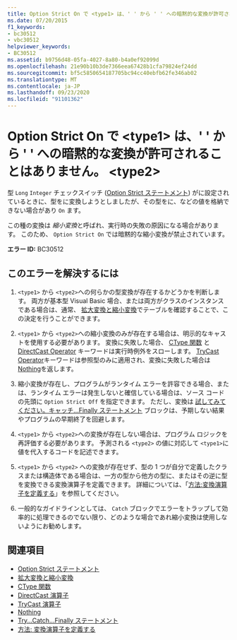 ```yaml
---
title: Option Strict On で <type1> は、' ' から ' ' への暗黙的な変換が許可されることはありません。 <type2>
ms.date: 07/20/2015
f1_keywords:
- bc30512
- vbc30512
helpviewer_keywords:
- BC30512
ms.assetid: b9756d48-05fa-4027-8a80-b4a0ef92099d
ms.openlocfilehash: 21e90b10b3de7366eea67428b1cfa79824ef24dd
ms.sourcegitcommit: bf5c5850654187705bc94cc40ebfb62fe346ab02
ms.translationtype: MT
ms.contentlocale: ja-JP
ms.lasthandoff: 09/23/2020
ms.locfileid: "91101362"
---
```

# <a name="option-strict-on-disallows-implicit-conversions-from-type1-to-type2"></a>Option Strict On で \<type1> は、' ' から ' ' への暗黙的な変換が許可されることはありません。 \<type2>

型 `Long` `Integer` チェックスイッチ ([Option Strict ステートメント](../language-reference/statements/option-strict-statement.md)) がに設定されているときに、型をに変換しようとしましたが、その型をに、などの値を格納できない場合があり `On` ます。  
  
 この種の変換は *縮小変換*と呼ばれ、実行時の失敗の原因になる場合があります。 このため、 `Option Strict On` では暗黙的な縮小変換が禁止されています。  
  
 **エラー ID:** BC30512  
  
## <a name="to-correct-this-error"></a>このエラーを解決するには  
  
1. `<type1>` から `<type2>`への何らかの型変換が存在するかどうかを判断します。 両方が基本型 Visual Basic 場合、または両方がクラスのインスタンスである場合は、通常、 [拡大変換と縮小変換](../programming-guide/language-features/data-types/widening-and-narrowing-conversions.md)でテーブルを確認することで、この決定を行うことができます。  
  
2. `<type1>` から `<type2>`への縮小変換のみが存在する場合は、明示的なキャストを使用する必要があります。 変換に失敗した場合、 [CType 関数](../language-reference/functions/ctype-function.md) と [DirectCast Operator](../language-reference/operators/directcast-operator.md) キーワードは実行時例外をスローします。 [TryCast Operator](../language-reference/operators/trycast-operator.md)キーワードは参照型のみに適用され、変換に失敗した場合は[Nothing](../language-reference/nothing.md)を返します。  
  
3. 縮小変換が存在し、プログラムがランタイム エラーを許容できる場合、または、ランタイム エラーは発生しないと確信している場合は、ソース コードの先頭に `Option Strict Off` を指定できます。 ただし、変換は [試してみてください。キャッチ...Finally ステートメント](../language-reference/statements/try-catch-finally-statement.md) ブロックは、予期しない結果やプログラムの早期終了を回避します。  
  
4. `<type1>` から `<type2>`への変換が存在しない場合は、プログラム ロジックを再評価する必要があります。 予測される `<type2>` の値に対応して `<type1>`に値を代入するコードを記述できます。  
  
5. `<type1>` から `<type2>` への変換が存在せず、型の 1 つが自分で定義したクラスまたは構造体である場合は、一方の型から他方の型に、またはその逆に型を変換できる変換演算子を定義できます。 詳細については、「[方法:変換演算子を定義する](../programming-guide/language-features/procedures/how-to-define-a-conversion-operator.md)」を参照してください。  
  
6. 一般的なガイドラインとしては、 `Catch` ブロックでエラーをトラップして効率的に処理できるのでない限り、どのような場合であれ縮小変換は使用しないようにお勧めします。  
  
## <a name="see-also"></a>関連項目

- [Option Strict ステートメント](../language-reference/statements/option-strict-statement.md)
- [拡大変換と縮小変換](../programming-guide/language-features/data-types/widening-and-narrowing-conversions.md)
- [CType 関数](../language-reference/functions/ctype-function.md)
- [DirectCast 演算子](../language-reference/operators/directcast-operator.md)
- [TryCast 演算子](../language-reference/operators/trycast-operator.md)
- [Nothing](../language-reference/nothing.md)
- [Try...Catch...Finally ステートメント](../language-reference/statements/try-catch-finally-statement.md)
- [方法: 変換演算子を定義する](../programming-guide/language-features/procedures/how-to-define-a-conversion-operator.md)
